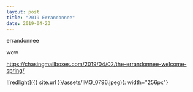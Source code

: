 ```yaml
---
layout: post
title: "2019 Errandonnee"
date: 2019-04-23
---
```


errandonnee

wow 

https://chasingmailboxes.com/2019/04/02/the-errandonnee-welcome-spring/

![redlight]({{ site.url }}/assets/IMG_0796.jpeg){: width="256px"}

